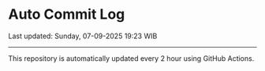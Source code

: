 # Auto Commit Log

Last updated: Sunday, 07-09-2025 19:23 WIB

---

This repository is automatically updated every 2 hour using GitHub Actions.
